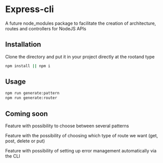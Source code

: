 # Express-cli

A future node_modules package to facilitate the creation of architecture, routes and controllers for NodeJS APIs

## Installation

Clone the directory and put it in your project directly at the rootand type 

```bash
npm install || npm i 
```

## Usage

```python
npm run generate:pattern
npm run generate:router
```
## Coming soon

Feature with possibility to choose between several patterns

Feature with the possibility of choosing which type of route we want (get, post, delete or put)

Feature with possibility of setting up error management automatically via the CLI

